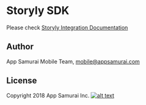 # Storyly SDK

Please check [Storyly Integration Documentation](https://integration.storyly.io/)

## Author
App Samurai Mobile Team, mobile@appsamurai.com
## License
Copyright 2018 App Samurai Inc.
[![alt text](https://github.com/Netvent/storyly-mobile/blob/master/storyly.png?raw=true "Storyly")](https://dashboard.storyly.io)
